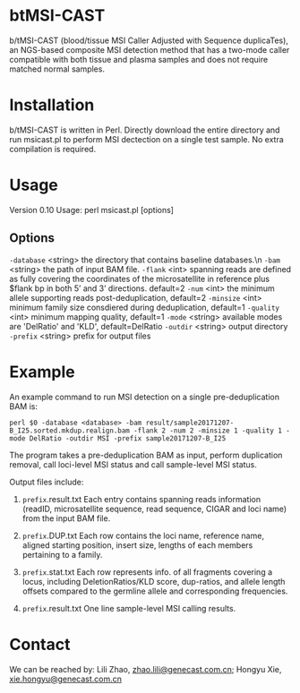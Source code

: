 # btMSI-CAST

b/tMSI-CAST (blood/tissue MSI Caller Adjusted with Sequence duplicaTes), an NGS-based composite MSI detection method that has a two-mode caller compatible with both tissue and plasma samples and does not require matched normal samples.

# Installation
b/tMSI-CAST is written in Perl. Directly download the entire directory and run msicast.pl to perform MSI dectection on a single test sample. No extra compilation is required.

# Usage
Version 0.10
Usage: perl msicast.pl [options]

## Options
`-database` \<string\> the directory that contains baseline databases.\n
`-bam` \<string\> the path of input BAM file.
`-flank` \<int\> spanning reads are defined as fully covering the coordinates of the microsatellite in reference plus $flank bp in both 5’ and 3’ directions. default=2
`-num` \<int\> the minimum allele supporting reads post-deduplication, default=2
`-minsize` \<int\> minimum family size consdiered during deduplication, default=1
`-quality` \<int\> minimum mapping quality, default=1
`-mode` \<string\> available modes are 'DelRatio' and 'KLD', default=DelRatio
`-outdir` \<string\> output directory
`-prefix` \<string\> prefix for output files
 
# Example
An example command to run MSI detection on a single pre-deduplication BAM is:
```
perl $0 -database <database> -bam result/sample20171207-B_I25.sorted.mkdup.realign.bam -flank 2 -num 2 -minsize 1 -quality 1 -mode DelRatio -outdir MSI -prefix sample20171207-B_I25
```
The program takes a pre-deduplication BAM as input, perform duplication removal, call loci-level MSI status and call sample-level MSI status.

Output files include:
1. `prefix`.result.txt
Each entry contains spanning reads information (readID, microsatellite sequence, read sequence, CIGAR and loci name) from the input BAM file.
 
2. `prefix`.DUP.txt
Each row contains the loci name, reference name, aligned starting position, insert size, lengths of each members pertaining to a family.

3. `prefix`.stat.txt
Each row represents info. of all fragments covering a locus, including DeletionRatios/KLD score, dup-ratios, and allele length offsets compared to the germline allele and corresponding frequencies.

4. `prefix`.result.txt
One line sample-level MSI calling results.


# Contact
We can be reached by: Lili Zhao, zhao.lili@genecast.com.cn; Hongyu Xie, xie.hongyu@genecast.com.cn
